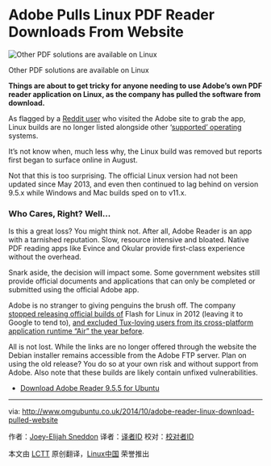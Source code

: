 Adobe Pulls Linux PDF Reader Downloads From Website
================================================================================
![Other PDF solutions are available on Linux](http://www.omgubuntu.co.uk/wp-content/uploads/2012/07/test-pdf.jpg)

Other PDF solutions are available on Linux

**Things are about to get tricky for anyone needing to use Adobe’s own PDF reader application on Linux, as the company has pulled the software from download.**

As flagged by a [Reddit user][1] who visited the Adobe site to grab the app, Linux builds are no longer listed alongside other ‘[supported’ operating][2] systems.

It’s not know when, much less why, the Linux build was removed but reports first began to surface online in August.

Not that this is too surprising. The official Linux version had not been updated since May 2013, and even then continued to lag behind on version 9.5.x while Windows and Mac builds sped on to v11.x.

### Who Cares, Right? Well… ###

Is this a great loss? You might think not. After all, Adobe Reader is an app with a tarnished reputation. Slow, resource intensive and bloated. Native PDF reading apps like Evince and Okular provide first-class experience without the overhead.

Snark aside, the decision will impact some. Some government websites still provide official documents and applications that can only be completed or submitted using the official Adobe app.

Adobe is no stranger to giving penguins the brush off. The company [stopped releasing official builds of][3] Flash for Linux in 2012 (leaving it to Google to tend to), [and excluded Tux-loving users from its cross-platform application runtime “Air” the year before][4].

All is not lost. While the links are no longer offered through the website the Debian installer remains accessible from the Adobe FTP server. Plan on using the old release? You do so at your own risk and without support from Adobe. Also note that these builds are likely contain unfixed vulnerabilities.

- [Download Adobe Reader 9.5.5 for Ubuntu][5]

--------------------------------------------------------------------------------

via: http://www.omgubuntu.co.uk/2014/10/adobe-reader-linux-download-pulled-website

作者：[Joey-Elijah Sneddon][a]
译者：[译者ID](https://github.com/译者ID)
校对：[校对者ID](https://github.com/校对者ID)

本文由 [LCTT](https://github.com/LCTT/TranslateProject) 原创翻译，[Linux中国](http://linux.cn/) 荣誉推出

[a]:https://plus.google.com/117485690627814051450/?rel=author
[1]:https://www.reddit.com/r/linux/comments/2hsgq6/linux_version_of_adobe_reader_no_longer/
[2]:http://get.adobe.com/reader/otherversions/
[3]:http://www.omgubuntu.co.uk/2012/02/adobe-adandons-flash-on-linux
[4]:http://www.omgubuntu.co.uk/2011/06/adobe-air-for-linux-axed
[5]:ftp://ftp.adobe.com/pub/adobe/reader/unix/9.x/9.5.5/enu/AdbeRdr9.5.5-1_i386linux_enu.deb